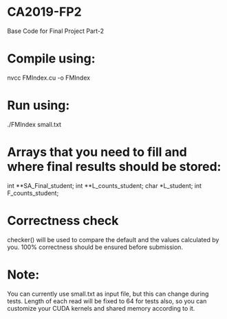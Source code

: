# CA2019-FP2
Base Code for Final Project Part-2

# Compile using:
nvcc FMIndex.cu -o FMIndex

# Run using:
./FMIndex small.txt

# Arrays that you need to fill and where final results should be stored:
int **SA_Final_student;
int **L_counts_student;
char *L_student;
int F_counts_student;

# Correctness check
checker() will be used to compare the default and the values calculated by you.
100% correctness should be ensured before submission.

# Note:
You can currently use small.txt as input file, but this can change during tests.
Length of each read will be fixed to 64 for tests also, so you can customize your CUDA kernels and shared memory according to it.
